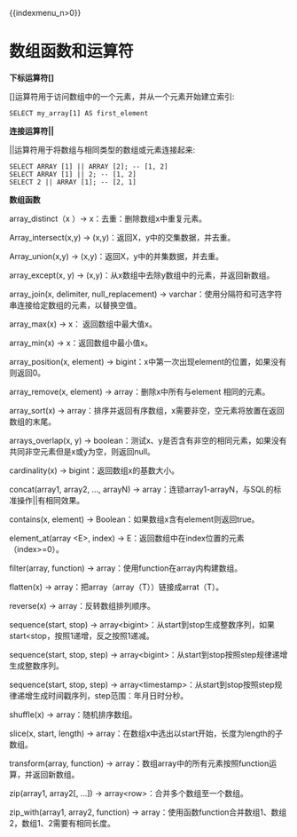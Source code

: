 {{indexmenu_n>0}}

# 数组函数和运算符

**下标运算符\[\]**

\[\]运算符用于访问数组中的一个元素，并从一个元素开始建立索引:

    SELECT my_array[1] AS first_element

**连接运算符||**

 ||运算符用于将数组与相同类型的数组或元素连接起来:

    SELECT ARRAY [1] || ARRAY [2]; -- [1, 2]
    SELECT ARRAY [1] || 2; -- [1, 2]
    SELECT 2 || ARRAY [1]; -- [2, 1]

**数组函数**

array\_distinct（x ）→ x：去重：删除数组x中重复元素。

Array\_intersect(x,y) → (x,y)：返回X，y中的交集数据，并去重。

Array\_union(x,y) → (x,y)：返回X，y中的并集数据，并去重。

array\_except(x, y) → (x,y)：从x数组中去除y数组中的元素，并返回新数组。

array\_join(x, delimiter, null\_replacement) →
varchar：使用分隔符和可选字符串连接给定数组的元素，以替换空值。

array\_max(x) → x： 返回数组中最大值x。

array\_min(x) → x：返回数组中最小值x。

array\_position(x, element) → bigint：x中第一次出现element的位置，如果没有则返回0。

array\_remove(x, element) → array：删除x中所有与element 相同的元素。

array\_sort(x) → array：排序并返回有序数组，x需要非空，空元素将放置在返回数组的末尾。

arrays\_overlap(x, y) →
boolean：测试x、y是否含有非空的相同元素，如果没有共同非空元素但是x或y为空，则返回null。

cardinality(x) → bigint：返回数组x的基数大小。

concat(array1, array2, ..., arrayN) →
array：连锁array1-arrayN，与SQL的标准操作||有相同效果。

contains(x, element) → Boolean：如果数组x含有element则返回true。

element\_at(array <E\>, index) → E：返回数组中在index位置的元素（index\>=0）。

filter(array, function) → array：使用function在array内构建数组。

flatten(x) → array：把array（array（T））链接成arrat（T）。

reverse(x) → array：反转数组排列顺序。

sequence(start, stop) →
array<bigint\>：从start到stop生成整数序列，如果start\<stop，按照1递增，反之按照1递减。

sequence(start, stop, step) →
array<bigint\>：从start到stop按照step规律递增生成整数序列。

sequence(start, stop, step) →
array<timestamp\>：从start到stop按照step规律递增生成时间戳序列，step范围：年月日时分秒。

shuffle(x) → array：随机排序数组。

slice(x, start, length) → array：在数组x中选出以start开始，长度为length的子数组。

transform(array, function) → array：数组array中的所有元素按照function运算，并返回新数组。

zip(array1, array2\[, ...\]) → array<row\>：合并多个数组至一个数组。

zip\_with(array1, array2, function) →
array：使用函数function合并数组1、数组2，数组1、2需要有相同长度。
